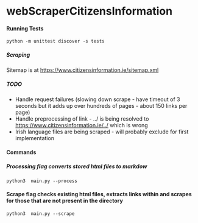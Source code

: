 # webScraperCitizensInformation

#### Running Tests

```
python -m unittest discover -s tests
```

##### Scraping

Sitemap is at https://www.citizensinformation.ie/sitemap.xml

##### TODO

- Handle request failures (slowing down scrape - have timeout of 3 seconds but it adds up over hundreds of pages - about 150 links per page)
- Handle preprocessing of link - ../ is being resolved to https://www.citizensinformation.ie/../ which is wrong
- Irish language files are being scraped - will probably exclude for first implementation

#### Commands

##### Processing flag converts stored html files to markdow

`python3  main.py --process`

#### Scrape flag checks existing html files, extracts links within and scrapes for those that are not present in the directory

`python3  main.py --scrape`
